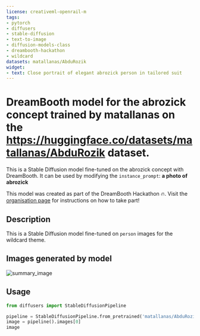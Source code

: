 ```yaml
---
license: creativeml-openrail-m
tags:
- pytorch
- diffusers
- stable-diffusion
- text-to-image
- diffusion-models-class
- dreambooth-hackathon
- wildcard
datasets: matallanas/AbduRozik
widget:
- text: Close portrait of elegant abrozick person in tailored suit
---
```


# DreamBooth model for the abrozick concept trained by matallanas on the https://huggingface.co/datasets/matallanas/AbduRozik dataset.

This is a Stable Diffusion model fine-tuned on the abrozick concept with DreamBooth. It can be used by modifying the `instance_prompt`: **a photo of abrozick**

This model was created as part of the DreamBooth Hackathon 🔥. Visit the [organisation page](https://huggingface.co/dreambooth-hackathon) for instructions on how to take part!

## Description


This is a Stable Diffusion model fine-tuned on `person` images for the wildcard theme.


## Images generated by model


  ![summary_image](./summary_800.jpg)
      

## Usage

```python
from diffusers import StableDiffusionPipeline

pipeline = StableDiffusionPipeline.from_pretrained('matallanas/AbduRozik')
image = pipeline().images[0]
image
```
